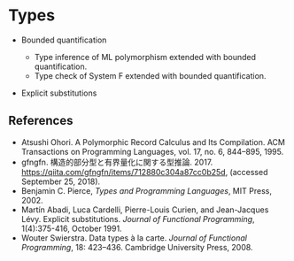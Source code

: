 # Types

- Bounded quantification
    - Type inference of ML polymorphism extended with bounded quantification.
    - Type check of System F extended with bounded quantification.

- Explicit substitutions

## References

- Atsushi Ohori. A Polymorphic Record Calculus and Its Compilation. ACM Transactions on Programming Languages, vol. 17, no. 6, 844–895, 1995.
- gfngfn. 構造的部分型と有界量化に関する型推論. 2017. https://qiita.com/gfngfn/items/712880c304a87cc0b25d, (accessed September 25, 2018).
- Benjamin C. Pierce, _Types and Programming Languages_, MIT Press, 2002.
- Martín Abadi, Luca Cardelli, Pierre-Louis Curien, and Jean-Jacques Lévy. Explicit substitutions. _Journal of Functional Programming_, 1(4):375-416, October 1991.
- Wouter Swierstra. Data types à la carte. _Journal of Functional Programming_, 18: 423–436. Cambridge University Press, 2008.

